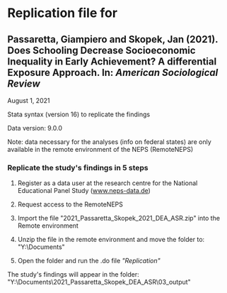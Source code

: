 # Replication file for 
## Passaretta, Giampiero and Skopek, Jan (2021). Does Schooling Decrease Socioeconomic Inequality in Early Achievement? A differential Exposure Approach. In: _American Sociological Review_

August 1, 2021

Stata syntax (version 16) to replicate the findings

Data version: 9.0.0

Note:  data necessary for the analyses (info on federal states) are only available in the remote environment of the NEPS (RemoteNEPS)

### Replicate the study's findings in 5 steps

1. Register as a data user at the research centre for the National Educational Panel Study (www.neps-data.de)
	
2. Request access to the RemoteNEPS

3. Import the file "2021_Passaretta_Skopek_2021_DEA_ASR.zip" into the Remote environment

4. Unzip the file in the remote environment and move the folder to: "Y:\Documents"

5. Open the folder and run the .do file _"Replication"_

The study's findings will appear in the folder: "Y:\Documents\2021_Passaretta_Skopek_DEA_ASR\03_output"

